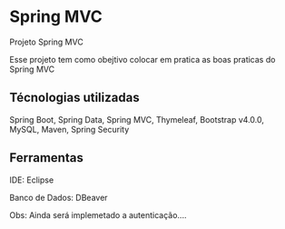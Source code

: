 # Spring MVC

Projeto Spring MVC

Esse projeto tem como obejtivo colocar em pratica as boas praticas do Spring MVC

## Técnologias utilizadas

Spring Boot, Spring Data, Spring MVC, Thymeleaf, Bootstrap v4.0.0, MySQL, Maven, Spring Security

## Ferramentas

IDE: Eclipse

Banco de Dados: DBeaver



Obs: Ainda será implemetado a autenticação....
